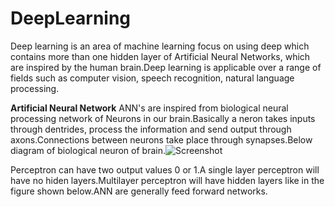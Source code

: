 # DeepLearning
Deep learning is an area of machine learning focus on using deep which contains more than one hidden layer of Artificial Neural Networks, which are inspired by the human brain.Deep learning is applicable over a range of fields such as computer vision, speech recognition, natural language processing.

**Artificial Neural Network**
ANN's are inspired from biological neural processing network of Neurons in our brain.Basically a neron takes inputs through dentrides, process the information and send output through axons.Connections between neurons take place through synapses.Below diagram of biological neuron of brain.![Screenshot](Neuron.png)

Perceptron can have two output values 0 or 1.A single layer perceptron will have no hiden layers.Multilayer perceptron will have hidden layers like in the figure shown below.ANN are generally feed forward networks.

